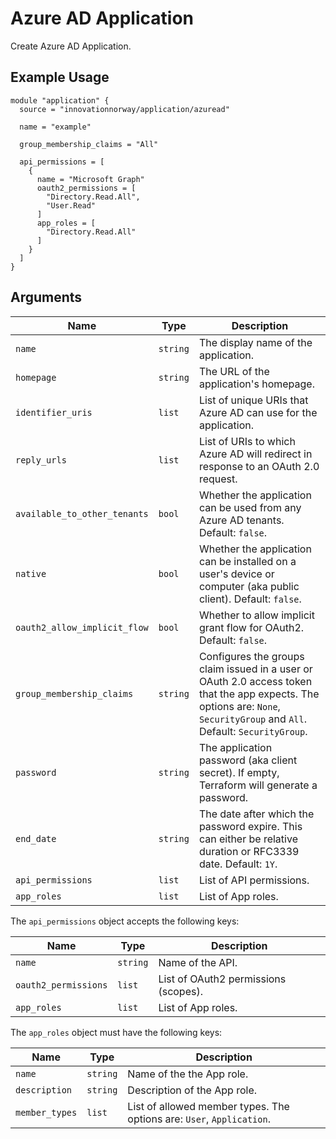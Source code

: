 # Azure AD Application

Create Azure AD Application.

## Example Usage

```hcl
module "application" {
  source = "innovationnorway/application/azuread"

  name = "example"

  group_membership_claims = "All"

  api_permissions = [
    {
      name = "Microsoft Graph"
      oauth2_permissions = [
        "Directory.Read.All",
        "User.Read"
      ]
      app_roles = [
        "Directory.Read.All"
      ]
    }
  ]
}
```

## Arguments

| Name | Type | Description |
| --- | --- | --- |
| `name` | `string` | The display name of the application. |
| `homepage` | `string` | The URL of the application's homepage. |
| `identifier_uris` | `list` | List of unique URIs that Azure AD can use for the application. |
| `reply_urls` | `list` | List of URIs to which Azure AD will redirect in response to an OAuth 2.0 request. |
| `available_to_other_tenants` | `bool` | Whether the application can be used from any Azure AD tenants. Default: `false`. |
| `native` | `bool` | Whether the application can be installed on a user's device or computer (aka public client). Default: `false`. |
| `oauth2_allow_implicit_flow` | `bool` | Whether to allow implicit grant flow for OAuth2. Default: `false`. |
| `group_membership_claims` | `string` | Configures the groups claim issued in a user or OAuth 2.0 access token that the app expects. The options are: `None`, `SecurityGroup` and `All`. Default: `SecurityGroup`. |
| `password` | `string` | The application password (aka client secret). If empty, Terraform will generate a password. |
| `end_date` | `string` | The date after which the password expire. This can either be relative duration or RFC3339 date. Default: `1Y`. |
| `api_permissions` | `list` | List of API permissions. |
| `app_roles` | `list` | List of App roles. |

The `api_permissions` object accepts the following keys:

| Name | Type | Description |
| --- | --- | --- |
| `name` | `string` | Name of the API. |
| `oauth2_permissions` | `list` | List of OAuth2 permissions (scopes). |
| `app_roles` | `list` | List of App roles. |

The `app_roles` object must have the following keys:

| Name | Type | Description |
| --- | --- | --- |
| `name` | `string` | Name of the the App role. |
| `description` | `string` | Description of the App role. |
| `member_types` | `list` | List of allowed member types. The options are: `User`, `Application`. |
